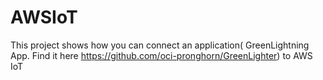 # AWSIoT
This project shows how you can connect an application( GreenLightning App. Find it here https://github.com/oci-pronghorn/GreenLighter) to AWS IoT
